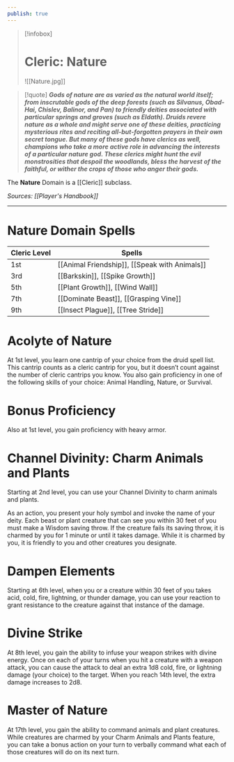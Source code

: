 ```yaml
---
publish: true
---
```

> [!infobox]
> # Cleric: Nature
> ![[Nature.jpg]]

> [!quote]
> **_Gods of nature are as varied as the natural world itself; from inscrutable gods of the deep forests (such as Silvanus, Obad-Hai, Chislev, Balinor, and Pan) to friendly deities associated with particular springs and groves (such as Eldath). Druids revere nature as a whole and might serve one of these deities, practicing mysterious rites and reciting all-but-forgotten prayers in their own secret tongue. But many of these gods have clerics as well, champions who take a more active role in advancing the interests of a particular nature god. These clerics might hunt the evil monstrosities that despoil the woodlands, bless the harvest of the faithful, or wither the crops of those who anger their gods._**

The **Nature** Domain is a [[Cleric]] subclass.

*Sources: [[Player's Handbook]]*
***
# Nature Domain Spells
| Cleric Level | Spells                                                                                                                                         |
| ------------ | ---------------------------------------------------------------------------------------------------------------------------------------------- |
| 1st          | [[Animal Friendship]], [[Speak with Animals]] |
| 3rd          | [[Barkskin]], [[Spike Growth]]                               |
| 5th          | [[Plant Growth]], [[Wind Wall]]                             |
| 7th          | [[Dominate Beast]], [[Grasping Vine]]                 |
| 9th          | [[Insect Plague]], [[Tree Stride]]                    |
# Acolyte of Nature
At 1st level, you learn one cantrip of your choice from the druid spell list. This cantrip counts as a cleric cantrip for you, but it doesn’t count against the number of cleric cantrips you know. You also gain proficiency in one of the following skills of your choice: Animal Handling, Nature, or Survival.
# Bonus Proficiency
Also at 1st level, you gain proficiency with heavy armor.
# Channel Divinity: Charm Animals and Plants
Starting at 2nd level, you can use your Channel Divinity to charm animals and plants.

As an action, you present your holy symbol and invoke the name of your deity. Each beast or plant creature that can see you within 30 feet of you must make a Wisdom saving throw. If the creature fails its saving throw, it is charmed by you for 1 minute or until it takes damage. While it is charmed by you, it is friendly to you and other creatures you designate.
# Dampen Elements
Starting at 6th level, when you or a creature within 30 feet of you takes acid, cold, fire, lightning, or thunder damage, you can use your reaction to grant resistance to the creature against that instance of the damage.
# Divine Strike
At 8th level, you gain the ability to infuse your weapon strikes with divine energy. Once on each of your turns when you hit a creature with a weapon attack, you can cause the attack to deal an extra 1d8 cold, fire, or lightning damage (your choice) to the target. When you reach 14th level, the extra damage increases to 2d8.
# Master of Nature
At 17th level, you gain the ability to command animals and plant creatures. While creatures are charmed by your Charm Animals and Plants feature, you can take a bonus action on your turn to verbally command what each of those creatures will do on its next turn.